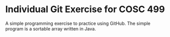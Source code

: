 # Individual Git Exercise for COSC 499
A simple programming exercise to practice using GitHub. The simple program is a sortable array written in Java.
